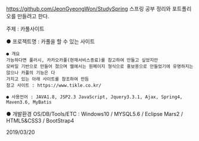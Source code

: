 https://github.com/JeonGyeongWon/StudySpring
스프링 공부 정리와 포트폴리오를 만들려고 한다.

주제 : 카풀사이트

● 프로젝트명 : 
    카풀을 할 수 있는 사이트 

    ● 개요 
    가능하다면 풀러시, 카카오카풀(현재서비스종료)를 참고하여 만들고 싶었지만 
    모바일 기반으로 만들어 졌으며 웹에서는 원페이지 형식으로 홍보용으로 만들었기에 유명하지는 않으나 카풀의 기능은 다
    가지고 있는 아래 사이트를 참조하여 만듬
    참고 사이트 : https://www.tikle.co.kr/

    ● 사용언어 : JAVA1.8, JSP2.3 JavaScript, Jquery3.3.1, Ajax, Spring4, Maven3.6, MyBatis 

● 개발환경 
OS/DB/Tools/ETC : Windows10 / MYSQL5.6 / Eclipse Mars2 / HTML5&CSS3 / BootStrap4 



2019/03/20
